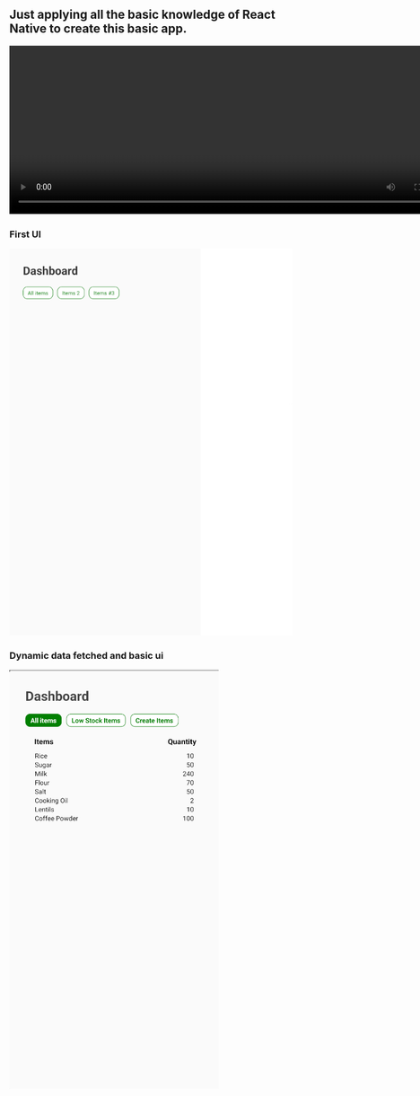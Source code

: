 ## Just applying all the basic knowledge of React Native to create this basic app.

<p align="center">
  <video src="/Progress-images/demo.gif" alt="App Demo" width="800" height="300"/>
</p>

### First UI
![Firstscreen](/Progress-images/first-protype.png)

### Dynamic data fetched and basic ui
![Firstscreen](/Progress-images/progress2.png)
